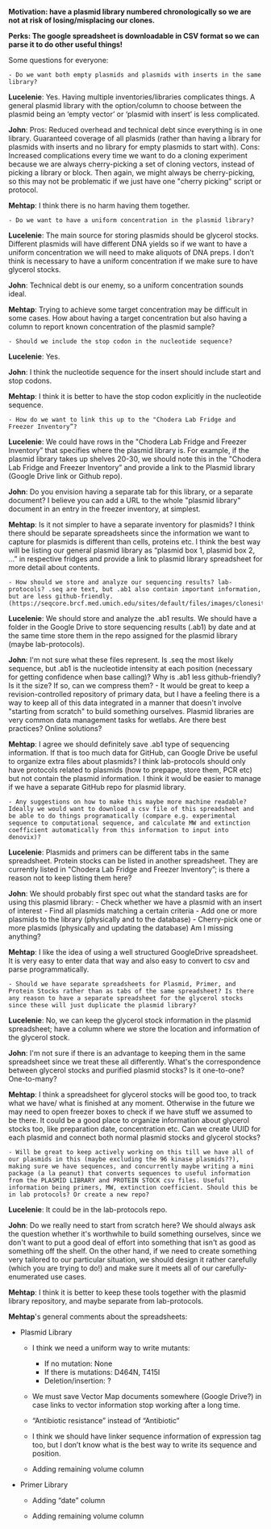 **Motivation: have a plasmid library numbered chronologically so we are not at risk of losing/misplacing our clones.**

**Perks: The google spreadsheet is downloadable in CSV format so we can parse it to do other useful things!**

Some questions for everyone:

    - Do we want both empty plasmids and plasmids with inserts in the same library?

**Lucelenie**:
Yes. Having multiple inventories/libraries complicates things. A general plasmid library with the option/column to choose between the plasmid being an ‘empty vector’ or ‘plasmid with insert’ is less complicated.

**John**:
Pros: Reduced overhead and technical debt since everything is in one library. Guaranteed coverage of all plasmids (rather than having a library for plasmids with inserts and no library for empty plasmids to start with).
Cons: Increased complications every time we want to do a cloning experiment because we are always cherry-picking a set of cloning vectors, instead of picking a library or block. Then again, we might always be cherry-picking, so this may not be problematic if we just have one "cherry picking" script or protocol.

**Mehtap**:
I think there is no harm having them together.

    - Do we want to have a uniform concentration in the plasmid library?

**Lucelenie**:
The main source for storing plasmids should be glycerol stocks. Different plasmids will have different DNA yields so if we want to have a uniform concentration we will need to make aliquots of DNA preps. I don’t think is necessary to have a uniform concentration if we make sure to have glycerol stocks.

**John**:
Technical debt is our enemy, so a uniform concentration sounds ideal.

**Mehtap**: 
Trying to achieve some target concentration may be difficult in some cases. How about having a target concentration but also having a column to report known concentration of the plasmid sample?

    - Should we include the stop codon in the nucleotide sequence?

**Lucelenie**:
Yes.

**John**:
I think the nucleotide sequence for the insert should include start and stop codons.

**Mehtap**: 
I think it is better to have the stop codon explicitly in the nucleotide sequence.

    - How do we want to link this up to the "Chodera Lab Fridge and Freezer Inventory”?

**Lucelenie**:
We could have rows in the "Chodera Lab Fridge and Freezer Inventory” that specifies where the plasmid library is. For example, if the plasmid library takes up shelves 20-30, we should note this in the "Chodera Lab Fridge and Freezer Inventory” and provide a link to the Plasmid library (Google Drive link or Github repo).

**John**:
Do you envision having a separate tab for this library, or a separate document?
I believe you can add a URL to the whole "plasmid library" document in an entry in the freezer inventory, at simplest.

**Mehtap**:
Is it not simpler to have a separate inventory for plasmids? I think there should be separate spreadsheets since the information we want to capture for plasmids is different than cells, proteins etc. I think the best way will be listing our general plasmid library as “plasmid box 1, plasmid box 2, …”  in respective fridges and provide a link to plasmid library spreadsheet for more detail about contents.

    - How should we store and analyze our sequencing results? lab-protocols? .seq are text, but .ab1 also contain important information, but are less github-friendly. (https://seqcore.brcf.med.umich.edu/sites/default/files/images/clonesite.GIF)

**Lucelenie**:
We should store and analyze the .ab1 results. We should have a folder in the Google Drive to store sequencing results (.ab1) by date and at the same time store them in the repo assigned for the plasmid library (maybe lab-protocols).

**John**:
I'm not sure what these files represent. Is .seq the most likely sequence, but .ab1 is the nucleotide intensity at each position (necessary for getting confidence when base calling)? Why is .ab1 less github-friendly? Is it the size? If so, can we compress them?
    - It would be great to keep a revision-controlled repository of primary data, but I have a feeling there is a way to keep all of this data integrated in a manner that doesn't involve "starting from scratch" to build something ourselves. Plasmid libraries are very common data management tasks for wetlabs. Are there best practices? Online solutions?

**Mehtap**: 
I agree we should definitely save .ab1 type of sequencing information. If that is too much data for GitHub, can Google Drive be useful to organize extra files about plasmids?
I think lab-protocols should only have protocols related to plasmids (how to prepape, store them, PCR etc) but not contain the plasmid information. I think it would be easier to manage if we have a separate GitHub repo for plasmid library.

    - Any suggestions on how to make this maybe more machine readable? Ideally we would want to download a csv file of this spreadsheet and be able to do things programatically (compare e.g. experimental sequence to computational sequence, and calculate MW and extinction coefficient automatically from this information to input into denovix)?

**Lucelenie**:
Plasmids and primers can be different tabs in the same spreadsheet. Protein stocks can be listed in another spreadsheet. They are currently listed in "Chodera Lab Fridge and Freezer Inventory”; is there a reason not to keep listing them here?

**John**:
We should probably first spec out what the standard tasks are for using this plasmid library:
        - Check whether we have a plasmid with an insert of interest
        - Find all plasmids matching a certain criteria
        - Add one or more plasmids to the library (physically and to the database)
        - Cherry-pick one or more plasmids (physically and updating the database)
Am I missing anything?

**Mehtap**: 
I like the idea of using a well structured GoogleDrive spreadsheet. It is very easy to enter data that way and also easy to convert to csv and parse programmatically.

    - Should we have separate spreadsheets for Plasmid, Primer, and Protein Stocks rather than as tabs of the same spreadsheet? Is there any reason to have a separate spreadsheet for the glycerol stocks since these will just duplicate the plasmid library?

**Lucelenie**:
No, we can keep the glycerol stock information in the plasmid spreadsheet; have a column where we store the location and information of the glycerol stock.

**John**:
I'm not sure if there is an advantage to keeping them in the same spreadsheet since we treat these all differently.
What's the correspondence between glycerol stocks and purified plasmid stocks? Is it one-to-one? One-to-many?

**Mehtap**: 
I think a spreadsheet for glycerol stocks will be good too, to track what we have/ what is finished at any moment. Otherwise in the future we may need to open freezer boxes to check if we have stuff we assumed to be there. It could be a good place to organize information about glycerol stocks too, like preparation date, concentration etc.
Can we create UUID for each plasmid and connect both normal plasmid stocks and glycerol stocks?

    - Will be great to keep actively working on this till we have all of our plasmids in this (maybe excluding the 96 kinase plasmids??), making sure we have sequences, and concurrently maybe writing a mini package (a la peanut) that converts sequences to useful information from the PLASMID LIBRARY and PROTEIN STOCK csv files. Useful information being primers, MW, extinction coefficient. Should this be in lab protocols? Or create a new repo?

**Lucelenie**:
It could be in the lab-protocols repo.

**John**:
Do we really need to start from scratch here? We should always ask the question whether it's worthwhile to build something ourselves, since we don't want to put a good deal of effort into something that isn't as good as something off the shelf. On the other hand, if we need to create something very tailored to our particular situation, we should design it rather carefully (which you are trying to do!) and make sure it meets all of our carefully-enumerated use cases.

**Mehtap**: 
I think it is better to keep these tools together with the plasmid library repository, and maybe separate from lab-protocols.


**Mehtap**'s general comments about the spreadsheets:

 - Plasmid Library

     - I think we need a uniform way to write mutants:      
        - If no mutation: None      
        - If there is mutations: D464N, T415I     
        -  Deletion/insertion: ?
     - We must save Vector Map documents somewhere (Google Drive?) in case links to vector information stop working after a long time.
     - “Antibiotic resistance” instead of “Antibiotic”
     - I think we should have linker sequence information of expression tag too, but I don’t know what is the best way to write its sequence and position.

     - Adding remaining volume column

 - Primer Library

     - Adding “date” column

     - Adding remaining volume column
